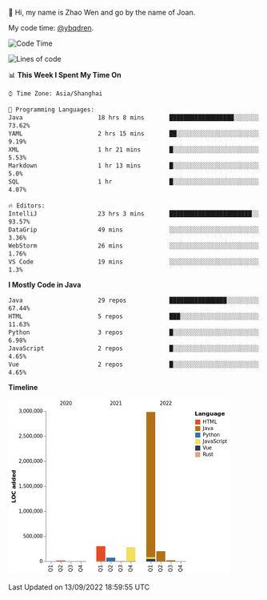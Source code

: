 :wave: Hi, my name is Zhao Wen and go by the name of Joan.

My code time: [@ybqdren](https://wakatime.com/@ybqdren).


<!--START_SECTION:waka-->
![Code Time](http://img.shields.io/badge/Code%20Time-1%2C140%20hrs%2056%20mins-blue)

![Lines of code](https://img.shields.io/badge/From%20Hello%20World%20I%27ve%20Written-4%20Million%20lines%20of%20code-blue)

📊 **This Week I Spent My Time On** 

```text
⌚︎ Time Zone: Asia/Shanghai

💬 Programming Languages: 
Java                     18 hrs 8 mins       ██████████████████░░░░░░░   73.62% 
YAML                     2 hrs 15 mins       ██░░░░░░░░░░░░░░░░░░░░░░░   9.19% 
XML                      1 hr 21 mins        █░░░░░░░░░░░░░░░░░░░░░░░░   5.53% 
Markdown                 1 hr 13 mins        █░░░░░░░░░░░░░░░░░░░░░░░░   5.0% 
SQL                      1 hr                █░░░░░░░░░░░░░░░░░░░░░░░░   4.07%

🔥 Editors: 
IntelliJ                 23 hrs 3 mins       ███████████████████████░░   93.57% 
DataGrip                 49 mins             ░░░░░░░░░░░░░░░░░░░░░░░░░   3.36% 
WebStorm                 26 mins             ░░░░░░░░░░░░░░░░░░░░░░░░░   1.76% 
VS Code                  19 mins             ░░░░░░░░░░░░░░░░░░░░░░░░░   1.3%

```

**I Mostly Code in Java** 

```text
Java                     29 repos            ████████████████░░░░░░░░░   67.44% 
HTML                     5 repos             ███░░░░░░░░░░░░░░░░░░░░░░   11.63% 
Python                   3 repos             █░░░░░░░░░░░░░░░░░░░░░░░░   6.98% 
JavaScript               2 repos             █░░░░░░░░░░░░░░░░░░░░░░░░   4.65% 
Vue                      2 repos             █░░░░░░░░░░░░░░░░░░░░░░░░   4.65%

```


**Timeline**

![Chart not found](https://raw.githubusercontent.com/ybqdren/ybqdren/main/charts/bar_graph.png) 


 Last Updated on 13/09/2022 18:59:55 UTC
<!--END_SECTION:waka-->

